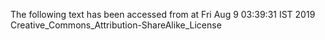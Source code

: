 The following text has been accessed from at Fri Aug 9 03:39:31 IST 2019
Creative_Commons_Attribution-ShareAlike_License
